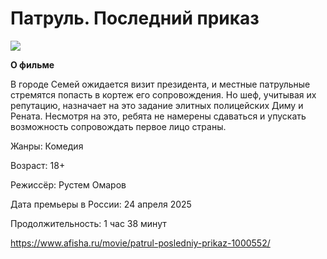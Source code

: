 # Патруль. Последний приказ
![](https://img13.rl0.ru/afisha/e1043x590q85i/s5.afisha.ru/mediastorage/93/6b/082666add09540009b8e2d696b93.jpg)

**О фильме**

В городе Семей ожидается визит президента, и местные патрульные стремятся попасть в кортеж его сопровождения. Но шеф, учитывая их репутацию, назначает на это задание элитных полицейских Диму и Рената. Несмотря на это, ребята не намерены сдаваться и упускать возможность сопровождать первое лицо страны.

Жанры: 
	Комедия
 
Возраст: 
	18+
 
Режиссёр:
	Рустем Омаров
 
Дата премьеры в России:
	24 апреля 2025
 
Продолжительность:
	1 час 38 минут

 https://www.afisha.ru/movie/patrul-posledniy-prikaz-1000552/
